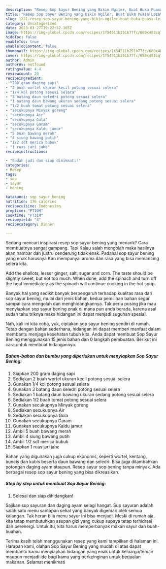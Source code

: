 ```yaml
---
description: "Resep Sop Sayur Bening yang Bikin Ngiler, Buat Buka Puasa Lezat Sekali"
title: "Resep Sop Sayur Bening yang Bikin Ngiler, Buat Buka Puasa Lezat Sekali"
slug: 1221-resep-sop-sayur-bening-yang-bikin-ngiler-buat-buka-puasa-lezat-sekali
category: Uncategorized
date: 2023-03-27T19:22:52.165Z
image: https://img-global.cpcdn.com/recipes/1f54511b251b77fc/680x482cq70/sop-sayur-bening-foto-resep-utama.jpg
hideToc: false
enableToc: true
enableTocContent: false
thumbnail: https://img-global.cpcdn.com/recipes/1f54511b251b77fc/680x482cq70/sop-sayur-bening-foto-resep-utama.jpg
cover: https://img-global.cpcdn.com/recipes/1f54511b251b77fc/680x482cq70/sop-sayur-bening-foto-resep-utama.jpg
author: Admin
authorAv: notfound
ratingvalue: 4.4
reviewcount: 20
recipeingredient:
- "200 gram daging sapi"
- "2 buah wortel ukuran kecil potong sesuai selera"
- "1/4 kol potong sesuai selera"
- "3 batang daun seledri potong sesuai selera"
- "1 batang daun bawang ukuran sedang potong sesuai selera"
- "1/2 buah tomat potong sesuai selera"
- "secukupnya Minyak goreng"
- "secukupnya Air"
- "secukupnya Gula"
- "secukupnya Garam"
- "secukupnya Kaldu jamur"
- "5 buah bawang merah"
- "4 siung bawang putih"
- "1/2 sdt merica bubuk"
- "1 ruas jari jahe"
recipeinstructions:

- "Sudah jadi dan siap dinikmati!"
categories:
- Resep
tags:
- sop
- sayur
- bening

katakunci: sop sayur bening 
nutrition: 176 calories
recipecuisine: Indonesian
preptime: "PT10M"
cooktime: "PT31M"
recipeyield: "4"
recipecategory: Dinner

---
```



Sedang mencari inspirasi resep sop sayur bening yang menarik? Cara membuatnya sangat gampang. Tapi Kalau salah mengolah maka hasilnya akan hambar dan justru cenderung tidak enak. Padahal sop sayur bening yang enak harusnya Kan mempunyai aroma dan rasa yang bisa memancing selera kita.


Add the shallots, lesser ginger, salt, sugar and corn. The taste should be slightly sweet, but not too much. When done, add the spinach and turn off the heat immediately as the spinach will continue cooking in the hot soup.

Banyak hal yang sedikit banyak berpengaruh terhadap kualitas rasa dari sop sayur bening, mulai dari jenis bahan, kedua pemilihan bahan segar sampai cara mengolah dan menghidangkannya. Tak perlu pusing jika mau menyiapkan sop sayur bening enak di mana pun anda berada, karena asal sudah tahu triknya maka hidangan ini dapat menjadi suguhan spesial.


Nah, kali ini kita coba, yuk, ciptakan sop sayur bening sendiri di rumah. Tetap dengan bahan sederhana, hidangan ini dapat memberi manfaat dalam membantu menjaga kesehatan tubuh kita. Anda dapat membuat Sop Sayur Bening menggunakan 15 jenis bahan dan 0 langkah pembuatan. Berikut ini cara untuk membuat hidangannya.

<!--inarticleads1-->

##### Bahan-bahan dan bumbu yang diperlukan untuk menyiapkan Sop Sayur Bening:

1. Siapkan 200 gram daging sapi
1. Sediakan 2 buah wortel ukuran kecil potong sesuai selera
1. Gunakan 1/4 kol potong sesuai selera
1. Gunakan 3 batang daun seledri potong sesuai selera
1. Sediakan 1 batang daun bawang ukuran sedang potong sesuai selera
1. Sediakan 1/2 buah tomat potong sesuai selera
1. Gunakan secukupnya Minyak goreng
1. Sediakan secukupnya Air
1. Sediakan secukupnya Gula
1. Gunakan secukupnya Garam
1. Gunakan secukupnya Kaldu jamur
1. Ambil 5 buah bawang merah
1. Ambil 4 siung bawang putih
1. Ambil 1/2 sdt merica bubuk
1. Siapkan 1 ruas jari jahe


Bahan yang digunakan juga cukup ekonomis, seperti wortel, kentang, buncis dan kubis beserta daun bawang dan seledri. Bisa juga ditambahkan potongan daging ayam ataupun. Resep sayur sop bening tanpa minyak. Ada berbagai resep sop sayur bening yang bisa dikreasikan. 

<!--inarticleads2-->

##### Step by step untuk membuat Sop Sayur Bening:


1. Selesai dan siap dihidangkan!

Sajikan sup sayuran dan daging ayam selagi hangat. Sup sayuran adalah salah satu menu santapan sehat yang banyak digemari oleh semua kalangan. Tak heran bila menu sayur ini bisa menjadi. Meski di rumah aja, kita tetap membutuhkan asupan gizi yang cukup supaya tetap terhidrasi dan berenergi. Untuk itu, kita harus memperbanyak makan sayur dan buah-buahan. 

Terima kasih telah menggunakan resep yang kami tampilkan di halaman ini. Harapan kami, olahan Sop Sayur Bening yang mudah di atas dapat membantu kamu menyiapkan hidangan yang enak untuk keluarga/teman maupun menjadi ide bagi kamu yang berkeinginan untuk berjualan makanan. Selamat menikmati
